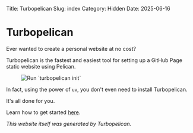 Title: Turbopelican
Slug: index
Category: Hidden
Date: 2025-06-16

# Turbopelican

Ever wanted to create a personal website at no cost?

Turbopelican is the fastest and easiest tool for setting up a GitHub Page
static website using Pelican.

<figure>
    <img
        src="/images/run-turbopelican-init.gif"
        title="Run `turbopelican init`"
    />
</figure>

In fact, using the power of `uv`, you don't even need to install Turbopelican.

It's all done for you.

Learn how to get started [here](/get-started).

*This website itself was generated by Turbopelican.*
